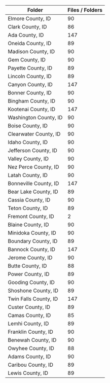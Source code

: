 | Folder                |   Files / Folders |
|-----------------------|-------------------|
| Elmore County, ID     |                90 |
| Clark County, ID      |                86 |
| Ada County, ID        |               147 |
| Oneida County, ID     |                89 |
| Madison County, ID    |                90 |
| Gem County, ID        |                90 |
| Payette County, ID    |                89 |
| Lincoln County, ID    |                89 |
| Canyon County, ID     |               147 |
| Bonner County, ID     |                90 |
| Bingham County, ID    |                90 |
| Kootenai County, ID   |               147 |
| Washington County, ID |                90 |
| Boise County, ID      |                90 |
| Clearwater County, ID |                90 |
| Idaho County, ID      |                90 |
| Jefferson County, ID  |                90 |
| Valley County, ID     |                90 |
| Nez Perce County, ID  |                90 |
| Latah County, ID      |                90 |
| Bonneville County, ID |               147 |
| Bear Lake County, ID  |                89 |
| Cassia County, ID     |                90 |
| Teton County, ID      |                89 |
| Fremont County, ID    |                 2 |
| Blaine County, ID     |                90 |
| Minidoka County, ID   |                90 |
| Boundary County, ID   |                89 |
| Bannock County, ID    |               147 |
| Jerome County, ID     |                90 |
| Butte County, ID      |                88 |
| Power County, ID      |                89 |
| Gooding County, ID    |                90 |
| Shoshone County, ID   |                89 |
| Twin Falls County, ID |               147 |
| Custer County, ID     |                89 |
| Camas County, ID      |                85 |
| Lemhi County, ID      |                89 |
| Franklin County, ID   |                90 |
| Benewah County, ID    |                90 |
| Owyhee County, ID     |                88 |
| Adams County, ID      |                90 |
| Caribou County, ID    |                89 |
| Lewis County, ID      |                89 |